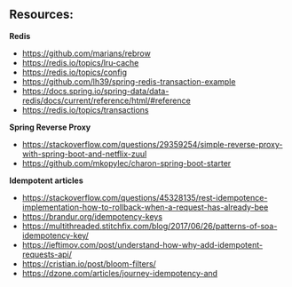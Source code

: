 ## Resources:

**Redis**
* https://github.com/marians/rebrow
* https://redis.io/topics/lru-cache
* https://redis.io/topics/config
* https://github.com/lh39/spring-redis-transaction-example 
* https://docs.spring.io/spring-data/data-redis/docs/current/reference/html/#reference
* https://redis.io/topics/transactions

**Spring Reverse Proxy**
* https://stackoverflow.com/questions/29359254/simple-reverse-proxy-with-spring-boot-and-netflix-zuul
* https://github.com/mkopylec/charon-spring-boot-starter

**Idempotent articles**
* https://stackoverflow.com/questions/45328135/rest-idempotence-implementation-how-to-rollback-when-a-request-has-already-bee
* https://brandur.org/idempotency-keys
* https://multithreaded.stitchfix.com/blog/2017/06/26/patterns-of-soa-idempotency-key/
* https://ieftimov.com/post/understand-how-why-add-idempotent-requests-api/
* https://cristian.io/post/bloom-filters/
* https://dzone.com/articles/journey-idempotency-and
